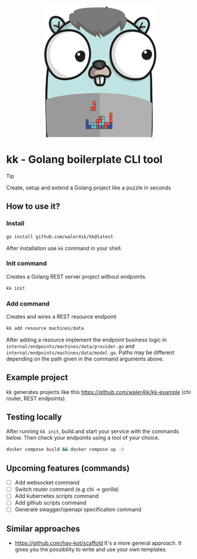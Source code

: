 <p align="center">
    <img src="logo.png" width="300" height="350">
</p>

# kk - Golang boilerplate CLI tool
> [!TIP]
> Create, setup and extend a Golang project like a puzzle in seconds

## How to use it?
### Install

```zsh
go install github.com/waler4ik/kk@latest
```
After installation use `kk` command in your shell.

### Init command
Creates a Golang REST server project without endpoints.

```zsh
kk init 
```

### Add command
Creates and wires a REST resource endpoint

```zsh
kk add resource machines/data
```
After adding a resource implement the endpoint business logic in `internal/endpoints/machines/data/provider.go` and `internal/endpoints/machines/data/model.go`.
Paths may be different depending on the path given in the command arguments above.

## Example project
kk generates projects like this https://github.com/waler4ik/kk-example (chi router, REST endpoints).

## Testing locally
After running `kk init`, build and start your service with the commands below. Then check your endpoints using a tool of your choice.
```zsh
docker compose build && docker compose up -d
```
## Upcoming features (commands)
- [ ] Add websocket command
- [ ] Switch router command (e.g chi -> gorilla)
- [ ] Add kubernetes scripts command
- [ ] Add github scripts command
- [ ] Generate swagger/openapi specification command

## Similar approaches 
- https://github.com/hay-kot/scaffold It's a more general approach. It gives you the possibility to write and use your own templates.
